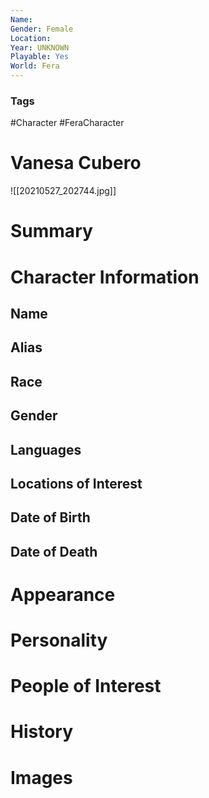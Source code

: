 ```yaml
---
Name: 
Gender: Female
Location: 
Year: UNKNOWN
Playable: Yes
World: Fera
---
```


### Tags
#Character #FeraCharacter 

# Vanesa Cubero
![[20210527_202744.jpg]]

# Summary


# Character Information

## Name

## Alias

## Race

## Gender

## Languages

## Locations of Interest

## Date of Birth

## Date of Death

# Appearance

# Personality

# People of Interest

# History

# Images
